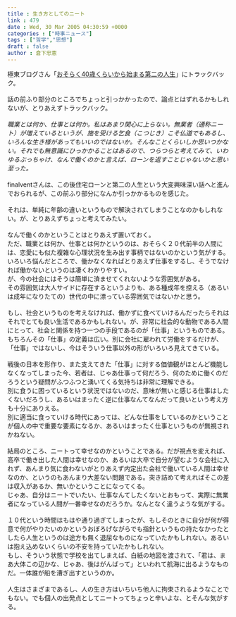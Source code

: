 ```yaml
---
title : 生き方としてのニート
link : 479
date : Wed, 30 Mar 2005 04:30:59 +0000
categories : ["時事ニュース"]
tags : ["哲学","思想"]
draft : false
author : 倉下忠憲
---
```


極東ブログさん「<A HREF="http://finalvent.cocolog-nifty.com/fareastblog/2005/03/40.html" TARGET="_blank">おそらく40歳くらいから始まる第二の人生</A>」にトラックバック。<BR><BR>話の前ふり部分のところでちょっと引っかかったので、論点とはずれるかもしれないが、とりあえずトラックバック。<BR><BR><I>職業とは何か、仕事とは何か。私はあまり関心に上らない。無業者（通称ニート）が増えているというが、施を受ける乞食（こつじき）こそ仏道でもあるし、いろんな生き様があってもいいのではないか。そんなことくらいしか思いつかない。それでも無意識にひっかかることはあるので、つらつらと考えてみて、いわゆるぶっちゃけ、なんで働くのかと言えば、ローンを返すことじゃないかと思い至った。</I><BR><BR>finalventさんは、この後住宅ローンと第二の人生という大変興味深い話へと進んでおられるが、この前ふり部分になんか引っかかるものを感じた。<BR><BR>それは、単純に年齢の違いというもので解決されてしまうことなのかもしれない。が、とりあえずちょっと考えてみたい。<BR><BR>なんで働くのかということはとりあえず置いておく。<BR>ただ、職業とは何か、仕事とは何かというのは、おそらく２０代前半の人間には、恋愛にも似た複雑な心理状況を生み出す事柄ではないのかという気がする。<BR>いろいろ悩んだところで、働かなくなればとりあえず仕事をするし、そうでなければ働かないというのは凄くわかりやすい。<BR>が、今の社会にはそうは簡単に済ませてくれないような雰囲気がある。<BR>その雰囲気は大人サイドに存在するというよりも、ある種成年を控える（あるいは成年になりたての）世代の中に漂っている雰囲気ではないかと思う。<BR><BR>もし、社会というものを考えなければ、働かずに食べていけるんだったらそれはそれでとても良い生活であるかもしれない。が、非常に社会的な動物である人間にとって、社会と関係を持つ一つの手段であるのが「仕事」というものである。もちろんその「仕事」の定義は広い。別に会社に雇われて労働をするだけが、「仕事」ではないし、今はそういう仕事以外の形がいろいろ見えてきている。<BR><BR>戦後の日本を形作り、また支えてきた「仕事」に対する価値観がほとんど機能しなくなってしまった今、若者は、じゃあ仕事って何だろう、何のために働くのだろうという疑問がふつふつと湧いてくる気持ちは非常に理解できる。<BR>別に食うに困っているという状況ではないのだ、意味が無いと感じる仕事はしたくないだろうし、あるいはまったく逆に仕事なんてなんだって良いという考え方も十分にありえる。<BR>別に適当に食っていける時代にあっては、どんな仕事をしているのかということが個人の中で重要な要素になるか、あるいはまったく仕事というものが無視されかねない。<BR><BR>結局のところ、ニートって幸せなのかということである。だが視点を変えれば、高卒で働き出した人間は幸せなのか、あるいは大卒で自分が望むような会社に入れず、あんまり気に食わないがとりあえず内定出た会社で働いている人間は幸せなのか、というのもあんまり大差ない問題である。突き詰めて考えればそこの差は収入があるか、無いかということになってくる。<BR>じゃあ、自分はニートでいたい、仕事なんてしたくないとおもって、実際に無業者になっている人間が一番幸せなのだろうか。なんとなく違うような気がする。<BR><BR>１０代という時間はもはや通り過ぎてしまったが、もしそのときに自分が何が得意で何がやりたいのかというおぼろげながらでも指針というもの持たなかったとしたら人生というのは途方も無く退屈なものになっていたかもしれない。あるいは抱え込めないくらいの不安を持っていたかもしれない。<BR>もし、そういう状態で学校を出てしまえば、白紙の地図を渡されて、「君は、まあ大体この辺かな、じゃあ、後はがんばって」といわれて航海に出るようなものだ。一体誰が船を漕ぎ出すというのか。<BR><BR>人生はさまざまであるし、人の生き方はいちいち他人に拘束されるようなことでもない。でも個人の出発点としてニートってちょっと辛いよな、とそんな気がする。<br><br>
